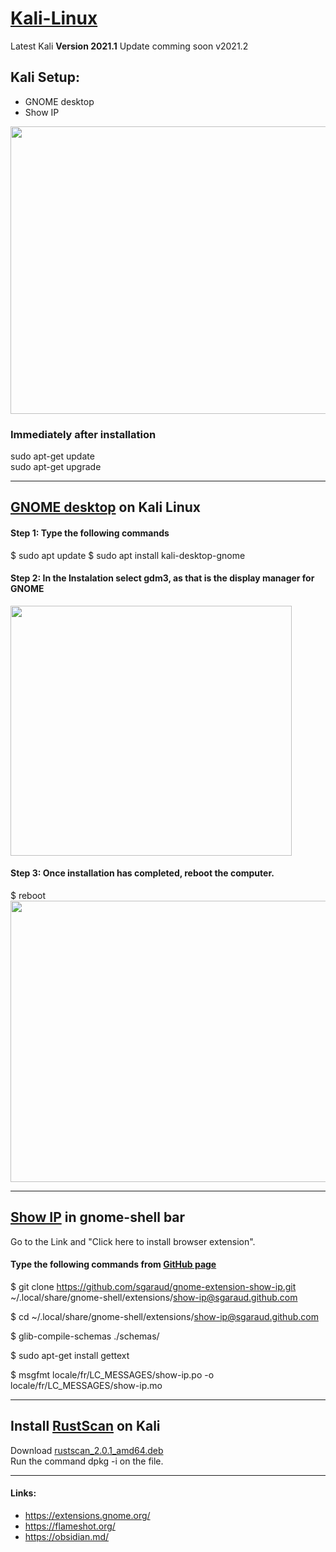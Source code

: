 # [Kali-Linux](https://www.kali.org/)
Latest Kali **Version 2021.1** Update comming soon v2021.2

## Kali Setup:
  - GNOME desktop
  - Show IP <br>
  
<img src="https://user-images.githubusercontent.com/74257119/111699158-0a764000-8838-11eb-9430-5e52fed97315.png" width="824" height="460" >

### Immediately after installation 
sudo apt-get update <br>
sudo apt-get upgrade

****

## [GNOME desktop](https://linuxconfig.org/how-to-install-gnome-desktop-on-kali-linux) on Kali Linux
#### Step 1: Type the following commands
$ sudo apt update
$ sudo apt install kali-desktop-gnome

#### Step 2: In the Instalation select gdm3, as that is the display manager for GNOME

<img src="https://user-images.githubusercontent.com/74257119/111697276-a783a980-8835-11eb-9908-5a524f6c7771.png" width="450" height="400" >

#### Step 3: Once installation has completed, reboot the computer. 
$ reboot <br>
<img src="https://user-images.githubusercontent.com/74257119/111697627-17922f80-8836-11eb-8bb6-77589d269361.png" width="600" height="450" >

****

## [Show IP](https://github.com/sgaraud/gnome-extension-show-ip) in gnome-shell bar
Go to the Link and "Click here to install browser extension".
#### Type the following commands from [GitHub page](https://github.com/sgaraud/gnome-extension-show-ip)
$ git clone https://github.com/sgaraud/gnome-extension-show-ip.git \
~/.local/share/gnome-shell/extensions/show-ip@sgaraud.github.com

$ cd ~/.local/share/gnome-shell/extensions/show-ip@sgaraud.github.com

$ glib-compile-schemas ./schemas/

$ sudo apt-get install gettext

$ msgfmt locale/fr/LC_MESSAGES/show-ip.po -o locale/fr/LC_MESSAGES/show-ip.mo

****

## Install [RustScan](https://github.com/RustScan/RustScan) on Kali
Download [rustscan_2.0.1_amd64.deb](https://github.com/RustScan/RustScan/releases) <br>
Run the command dpkg -i on the file.

****

#### Links: 
  - https://extensions.gnome.org/
  - https://flameshot.org/
  - https://obsidian.md/
 
